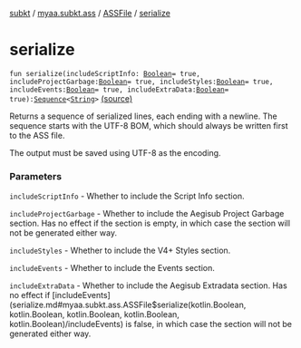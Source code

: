 [subkt](../../index.md) / [myaa.subkt.ass](../index.md) / [ASSFile](index.md) / [serialize](./serialize.md)

# serialize

`fun serialize(includeScriptInfo: `[`Boolean`](https://kotlinlang.org/api/latest/jvm/stdlib/kotlin/-boolean/index.html)` = true, includeProjectGarbage: `[`Boolean`](https://kotlinlang.org/api/latest/jvm/stdlib/kotlin/-boolean/index.html)` = true, includeStyles: `[`Boolean`](https://kotlinlang.org/api/latest/jvm/stdlib/kotlin/-boolean/index.html)` = true, includeEvents: `[`Boolean`](https://kotlinlang.org/api/latest/jvm/stdlib/kotlin/-boolean/index.html)` = true, includeExtraData: `[`Boolean`](https://kotlinlang.org/api/latest/jvm/stdlib/kotlin/-boolean/index.html)` = true): `[`Sequence`](https://kotlinlang.org/api/latest/jvm/stdlib/kotlin.sequences/-sequence/index.html)`<`[`String`](https://kotlinlang.org/api/latest/jvm/stdlib/kotlin/-string/index.html)`>` [(source)](https://github.com/Myaamori/SubKt/blob/0.1.4/src/main/kotlin/myaa/subkt/ass/parser.kt#L213)

Returns a sequence of serialized lines, each ending with a newline.
The sequence starts with the UTF-8 BOM, which should always be written first
to the ASS file.

The output must be saved using UTF-8 as the encoding.

### Parameters

`includeScriptInfo` - Whether to include the Script Info section.

`includeProjectGarbage` - Whether to include the Aegisub Project Garbage section.
Has no effect if the section is empty, in which case the section will not
be generated either way.

`includeStyles` - Whether to include the V4+ Styles section.

`includeEvents` - Whether to include the Events section.

`includeExtraData` - Whether to include the Aegisub Extradata section.
Has no effect if [includeEvents](serialize.md#myaa.subkt.ass.ASSFile$serialize(kotlin.Boolean, kotlin.Boolean, kotlin.Boolean, kotlin.Boolean, kotlin.Boolean)/includeEvents) is false, in which case the section will not
be generated either way.